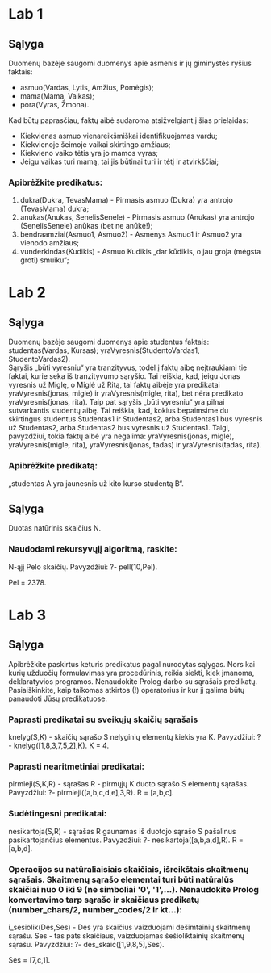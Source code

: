 # Lab 1
## Sąlyga
Duomenų bazėje saugomi duomenys apie asmenis ir jų giminystės ryšius faktais:
- asmuo(Vardas, Lytis, Amžius, Pomėgis);
- mama(Mama, Vaikas);
- pora(Vyras, Žmona).

Kad būtų paprasčiau, faktų aibė sudaroma atsižvelgiant į šias prielaidas:
- Kiekvienas asmuo vienareikšmiškai identifikuojamas vardu;
- Kiekvienoje šeimoje vaikai skirtingo amžiaus;
- Kiekvieno vaiko tėtis yra jo mamos vyras;
- Jeigu vaikas turi mamą, tai jis būtinai turi ir tėtį ir atvirkščiai;

### Apibrėžkite predikatus:
1. dukra(Dukra, TevasMama) - Pirmasis asmuo (Dukra) yra antrojo (TevasMama) dukra;
2. anukas(Anukas, SenelisSenele) - Pirmasis asmuo (Anukas) yra antrojo (SenelisSenele) anūkas (bet ne anūkė!);
3. bendraamziai(Asmuo1, Asmuo2) - Asmenys Asmuo1 ir Asmuo2 yra vienodo amžiaus;
4. vunderkindas(Kudikis) - Asmuo Kudikis „dar kūdikis, o jau groja (mėgsta groti) smuiku“;

# Lab 2
## Sąlyga
Duomenų bazėje saugomi duomenys apie studentus faktais: studentas(Vardas, Kursas); yraVyresnis(StudentoVardas1, StudentoVardas2).\
Sąryšis „būti vyresniu“ yra tranzityvus, todėl į faktų aibę neįtraukiami tie faktai, kurie seka iš tranzityvumo sąryšio. Tai reiškia, kad, jeigu Jonas vyresnis už Miglę, o Miglė už Ritą, tai faktų aibėje yra predikatai yraVyresnis(jonas, migle) ir yraVyresnis(migle, rita), bet nėra predikato yraVyresnis(jonas, rita). Taip pat sąryšis „būti vyresniu“ yra pilnai sutvarkantis studentų aibę. Tai reiškia, kad, kokius bepaimsime du skirtingus studentus Studentas1 ir Studentas2, arba Studentas1 bus vyresnis už Studentas2, arba Studentas2 bus vyresnis už Studentas1. Taigi, pavyzdžiui, tokia faktų aibė yra negalima: yraVyresnis(jonas, migle), yraVyresnis(migle, rita), yraVyresnis(jonas, tadas) ir yraVyresnis(tadas, rita). 
### Apibrėžkite predikatą:
„studentas A yra jaunesnis už kito kurso studentą B“.
## Sąlyga
Duotas natūrinis skaičius N.
### Naudodami rekursyvųjį algoritmą, raskite:
N-ąjį Pelo skaičių. Pavyzdžiui:
?- pell(10,Pel).

Pel = 2378.

# Lab 3
## Sąlyga
Apibrėžkite paskirtus keturis predikatus pagal nurodytas sąlygas. Nors kai kurių užduočių formulavimas yra procedūrinis, reikia siekti, kiek įmanoma, deklaratyvios programos. Nenaudokite Prolog darbo su sąrašais predikatų. Pasiaiškinkite, kaip taikomas atkirtos (!) operatorius ir kur jį galima būtų panaudoti Jūsų predikatuose.
### Paprasti predikatai su sveikųjų skaičių sąrašais
knelyg(S,K) - skaičių sąrašo S nelyginių elementų kiekis yra K. Pavyzdžiui:
?- knelyg([1,8,3,7,5,2],K).
K = 4.

### Paprasti nearitmetiniai predikatai:
pirmieji(S,K,R) - sąrašas R - pirmųjų K duoto sąrašo S elementų sąrašas. Pavyzdžiui:
?- pirmieji([a,b,c,d,e],3,R).
R = [a,b,c].

### Sudėtingesni predikatai:
nesikartoja(S,R) - sąrašas R gaunamas iš duotojo sąrašo S pašalinus pasikartojančius elementus. Pavyzdžiui:
?- nesikartoja([a,b,a,d],R).
R = [a,b,d].

### Operacijos su natūraliaisiais skaičiais, išreikštais skaitmenų sąrašais. Skaitmenų sąrašo elementai turi būti natūralūs skaičiai nuo 0 iki 9 (ne simboliai '0', '1',...). Nenaudokite Prolog konvertavimo tarp sąrašo ir skaičiaus predikatų (number_chars/2, number_codes/2 ir kt...):
i_sesiolik(Des,Ses) - Des yra skaičius vaizduojami dešimtainių skaitmenų sąrašu. Ses - tas pats skaičiaus, vaizduojamas šešioliktainių skaitmenų sąrašu. Pavyzdžiui:
?- des_skaic([1,9,8,5],Ses).

Ses = [7,c,1].
